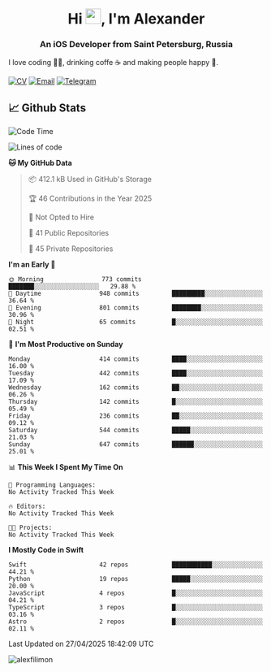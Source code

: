 <h1 align="center">Hi <img src="https://raw.githubusercontent.com/MartinHeinz/MartinHeinz/master/wave.gif" width="30px">, I'm Alexander</h1>
<h3 align="center">An iOS Developer from Saint Petersburg, Russia</h3>

I love coding 👨‍💻, drinking coffe ☕️ and making people happy 🎊.

[![CV](https://img.shields.io/badge/CV-Александр%20Филимонов-14b420)](./resources/CV_Aleksandr_Filimonov_iOS_November_2023.pdf)
[![Email](https://img.shields.io/badge/Email-as.filimonov@mail.ru-f39f37)](mailto:as.filimonov@mail.ru)
[![Telegram](https://img.shields.io/badge/Telegram-alexfilimon-1686b1)](https://t.me/alexfilimon)

## 📈 Github Stats

<!--START_SECTION:waka-->
![Code Time](http://img.shields.io/badge/Code%20Time-0%20secs-blue)

![Lines of code](https://img.shields.io/badge/From%20Hello%20World%20I%27ve%20Written-1.6%20million%20lines%20of%20code-blue)

**🐱 My GitHub Data** 

> 📦 412.1 kB Used in GitHub's Storage 
 > 
> 🏆 46 Contributions in the Year 2025
 > 
> 🚫 Not Opted to Hire
 > 
> 📜 41 Public Repositories 
 > 
> 🔑 45 Private Repositories 
 > 
**I'm an Early 🐤** 

```text
🌞 Morning                773 commits         ███████░░░░░░░░░░░░░░░░░░   29.88 % 
🌆 Daytime                948 commits         █████████░░░░░░░░░░░░░░░░   36.64 % 
🌃 Evening                801 commits         ████████░░░░░░░░░░░░░░░░░   30.96 % 
🌙 Night                  65 commits          █░░░░░░░░░░░░░░░░░░░░░░░░   02.51 % 
```
📅 **I'm Most Productive on Sunday** 

```text
Monday                   414 commits         ████░░░░░░░░░░░░░░░░░░░░░   16.00 % 
Tuesday                  442 commits         ████░░░░░░░░░░░░░░░░░░░░░   17.09 % 
Wednesday                162 commits         ██░░░░░░░░░░░░░░░░░░░░░░░   06.26 % 
Thursday                 142 commits         █░░░░░░░░░░░░░░░░░░░░░░░░   05.49 % 
Friday                   236 commits         ██░░░░░░░░░░░░░░░░░░░░░░░   09.12 % 
Saturday                 544 commits         █████░░░░░░░░░░░░░░░░░░░░   21.03 % 
Sunday                   647 commits         ██████░░░░░░░░░░░░░░░░░░░   25.01 % 
```


📊 **This Week I Spent My Time On** 

```text
💬 Programming Languages: 
No Activity Tracked This Week

🔥 Editors: 
No Activity Tracked This Week

🐱‍💻 Projects: 
No Activity Tracked This Week
```

**I Mostly Code in Swift** 

```text
Swift                    42 repos            ███████████░░░░░░░░░░░░░░   44.21 % 
Python                   19 repos            █████░░░░░░░░░░░░░░░░░░░░   20.00 % 
JavaScript               4 repos             █░░░░░░░░░░░░░░░░░░░░░░░░   04.21 % 
TypeScript               3 repos             █░░░░░░░░░░░░░░░░░░░░░░░░   03.16 % 
Astro                    2 repos             █░░░░░░░░░░░░░░░░░░░░░░░░   02.11 % 
```




 Last Updated on 27/04/2025 18:42:09 UTC
<!--END_SECTION:waka-->

<img align="center" src="https://github-readme-stats.vercel.app/api?username=alexfilimon&show_icons=true" alt="alexfilimon" />
